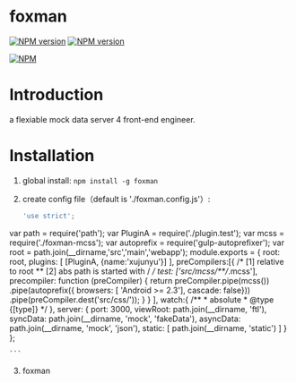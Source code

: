 # foxman

[![NPM version][npm-image]][npm-url]
[![NPM version][downloads-image]][downloads-url]

[![NPM][nodei-image]][nodei-url]

# Introduction

a flexiable mock data server 4 front-end engineer.

# Installation

1. global install:
`npm install -g foxman`

2. create config file（default is './foxman.config.js'）:
	```javascript
	'use strict';
var path = require('path');
var PluginA = require('./plugin.test');
var mcss = require('./foxman-mcss');
var autoprefix = require('gulp-autoprefixer');
var root = path.join(__dirname,'src','main','webapp');
module.exports = {
 root: root,
 plugins: [
 	[PluginA, {name:'xujunyu'}]
 ],
 preCompilers:[{
    /* [1] relative to root
    ** [2] abs path is started with /
    */
     test: ['src/mcss/**/*.mcss'],
     precompiler: function (preCompiler) {
       return preCompiler.pipe(mcss())
                         .pipe(autoprefix({
                           browsers: [ 'Android >= 2.3'],
                           cascade: false}))
                         .pipe(preCompiler.dest('src/css/'));
     }
   }
 ],
 watch:{
   /**
    * absolute
    * @type {[type]}
    */
 },
  server: {
    port:      3000,
    viewRoot:  path.join(__dirname, 'ftl'),
    syncData:  path.join(__dirname, 'mock', 'fakeData'),
    asyncData: path.join(__dirname, 'mock', 'json'),
    static: [
     path.join(__dirname, 'static')
    ]
  }
};

	```
3. foxman


[npm-url]: https://www.npmjs.com/package/foxman
[npm-image]: https://img.shields.io/npm/v/foxman.svg
[downloads-image]: https://img.shields.io/npm/dm/foxman.svg
[downloads-url]: http://badge.fury.io/js/foxman
[nodei-image]: https://nodei.co/npm/foxman.png?downloads=true&downloadRank=true&stars=true
[nodei-url]: https://www.npmjs.com/package/foxman
